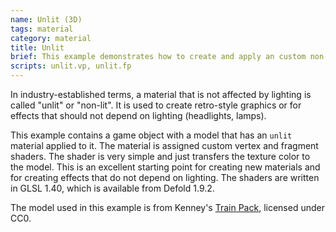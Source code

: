 ```yaml
---
name: Unlit (3D)
tags: material
category: material
title: Unlit
brief: This example demonstrates how to create and apply an custom non-lit material to a 3D model.
scripts: unlit.vp, unlit.fp
---
```


In industry-established terms, a material that is not affected by lighting is called "unlit" or "non-lit". It is used to create retro-style graphics or for effects that should not depend on lighting (headlights, lamps).

This example contains a game object with a model that has an `unlit` material applied to it. The material is assigned custom vertex and fragment shaders. The shader is very simple and just transfers the texture color to the model. This is an excellent starting point for creating new materials and for creating effects that do not depend on lighting. The shaders are written in GLSL 1.40, which is available from Defold 1.9.2.

The model used in this example is from Kenney's [Train Pack](https://kenney.nl/assets/train-kit), licensed under CC0.
